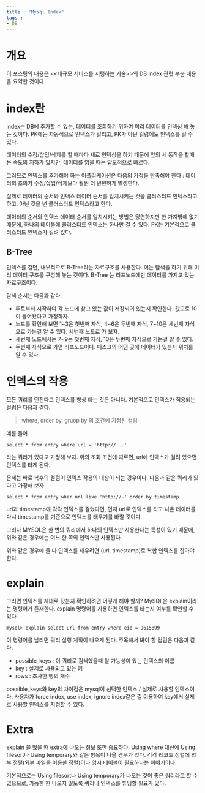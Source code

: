 ```yaml
---
title : "Mysql Index"
tags :
- DB
---
```


# 개요
이 포스팅의 내용은 <<대규모 서비스를 지탱하는 기술>>의 DB index 관련 부분 내용을 요약한 것이다.

# index란
index는 DB에 추가할 수 있는, 데이터를 조회하기 위하여 미리 데이터를 인덱싱 해 놓는 것이다. PK에는 자동적으로 인덱스가 걸리고, PK가 아닌 컬럼에도 인덱스를 걸 수 있다.

데이터의 수정/삽입/삭제를 할 때마다 새로 인덱싱을 하기 때문에 앞의 세 동작을 할때는 속도의 저하가 있지만, 데이터를 읽을 때는 압도적으로 빠르다.

그러므로 인덱스를 추가해야 하는 어플리케이션은 다음의 가정을 만족해야 한다 : 데이터의 조회가 수정/삽입/삭제보다 훨씬 더 빈번하게 발생한다.

실제로 데이터의 순서와 인덱스 데이터 순서를 일치시키는 것을 클러스터드 인덱스라고 하고, 아닌 것을 넌 클러스터드 인덱스라고 한다.

데이터의 순서와 인덱스 데이터 순서를 일치시키는 방법은 당연하지만 한 가지밖에 없기 때문에, 하나의 테이블에 클러스터드 인덱스는 하나만 걸 수 있다. PK는 기본적으로 클러스터드 인덱스가 걸려 있다.

## B-Tree
인덱스를 걸면, 내부적으로 B-Tree라는 자료구조를 사용한다. 이는 탐색을 하기 위해 미리 데이터 구조를 구성해 놓는 것이다. B-Tree 는 리프노드에만 데이터를 가지고 있는 자료구조이다.

탐색 순서는 다음과 같다.

- 루트부터 시작하여 각 노드에 찾고 있는 값이 저장되어 있는지 확인한다. 값으로 10이 들어왔다고 가정하자.
- 노드를 확인해 보면 1~3은 첫번째 자식, 4~6은 두번째 자식, 7~10은 세번째 자식으로 가는걸 알 수 있다. 세번째 노드로 가 보자.
- 세번째 노드에서는 7~9는 첫번째 자식, 10은 두번째 자식으로 가는걸 알 수 있다.
- 두번째 자식으로 가면 리프노드이다. 디스크의 어떤 곳에 데이터가 있는지 위치를 알 수 있다.


# 인덱스의 작용
모든 쿼리를 던진다고 인덱스를 항상 타는 것은 아니다. 기본적으로 인덱스가 적용되는 컬럼은 다음과 같다.

> where, order by, gruop by 의 조건에 지정된 컬럼

예를 들어 

~~~
select * from entry where url = 'http://...'
~~~

라는 쿼리가 있다고 가정해 보자. 위의 조회 조건에 따르면, url에 인덱스가 걸려 있으면 인덱스를 타게 된다.

문제는 바로 복수의 컬럼이 인덱스 작용의 대상이 되는 경우이다. 다음과 같은 쿼리가 있다고 가정해 보자

~~~
select * from entry wher url like 'http://~' order by timestamp
~~~

url과 timestamp에 각각 인덱스를 걸었다면, 먼저 url로 인덱스를 타고 나온 데이터를 다시 timestamp를 기준으로 인덱스를 태우기를 바랄 것이다.

그러나 MYSQL은 한 번의 쿼리에서 하나의 인덱스만 사용한다는 특성이 있기 때문에, 위와 같은 경우에는 어느 한 쪽의 인덱스만 사용된다.

위와 같은 경우에 둘 다 인덱스를 태우려면 (url, timestamp)로 복합 인덱스를 잡아야 한다.

# explain
그러면 인덱스를 제대로 탔는지 확인하려면 어떻게 해야 할까? MySQL은 explain이라는 명령어가 존재한다. explain 명령어를 사용하면 인덱스를 타는지 여부를 확인할 수 있다.

~~~
mysql> explain select url from entry where eid = 9615899
~~~

이 명령어를 날리면 쿼리 실행 계획이 나오게 된다. 주목해서 봐야 할 컬럼은 다음과 같다.

- possible_keys : 이 쿼리로 검색했을때 탈 가능성이 있는 인덱스의 이름
- key : 실제로 사용되고 있는 키
- rows : 조사한 행의 개수

possible_keys와 key의 차이점은 mysql이 선택한 인덱스 / 실제로 사용할 인덱스이다. 사용자가 force index, use index, ignore index같은 걸 이용하여 key에서 실제로 사용할 인덱스를 지정할 수 있다.

# Extra
explain 을 했을 때 extra에 나오는 정보 또한 중요하다. Using where 대신에 Using filesort나 Using temporary와 같은 항목이 나올 경우가 있다. 각각 레코드 정렬에 외부 정렬(외부 파일을 이용한 정렬)이나 임시 테이블이 필요하다는 이야기이다.

기본적으로는 Using filesort나 Using temporary가 나오는 것이 좋은 쿼리라고 할 수 없으므로, 가능한 한 나오지 않도록 쿼리나 인덱스를 튜닝할 필요가 있다.


